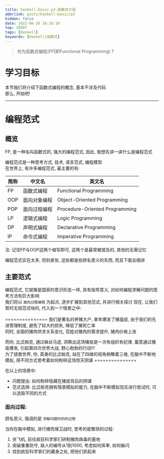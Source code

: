 ```yaml
---
title: haskell-basic-p3-函数式介绍
abbrlink: posts/haskell-basic/p3
hidden: false
date: 2022-06-26 16:16:10
top: 10997
tags: [Haskell]
keywords: [Haskell|函数式]
---
```

> 何为函数式编程(FP|即Functional Programming) ?
<!-- more -->

# 学习目标
本节我们将介绍下函数式编程的概念, 基本不涉及代码  
那么, 开始吧!  

- - -

# 编程范式
## 概览
FP, 是一种名叫函数式的, 强大的编程范式, 因此, 我想先讲一讲什么是编程范式  

编程范式是一种思考方式, 技术, 语言范式, 编程模型  
在世界上, 有许多编程范式, 最主要的有:  

|简称|中文名|英文名|
|--|--|--|
|FP|函数式编程|Functional Programming|
|OOP|面向对象编程|Object-Oriented Programming|
|POP|面向过程编程|Procedure-Oriented Programming|
|LP |逻辑式编程|Logic Programming|
|DP |声明式编程|Declarative Programming|
|IP |命令式编程|Imperative Programming|

注: 记住FP与OOP这两个缩写即可, 这两个是最常被提及的, 其他的无需记忆  

编程范式实在太多, 但别紧张, 这些都是些顾名思义的东西, 而且下面会细讲  

## 主要范式
编程范式, 它就像是国家的意识形态一样, 具有指导意义, 对如何编程求解问题的思考方法有巨大影响  
我们将以 `面向过程编程` 为起点, 逐步扩展到其他范式, 并进行相关探讨
现在, 让我们暂时无视范式啥的, 代入到一个情景之中:  
<br>===============
我们是著名的养猪大户, 某年爆发了猪瘟疫, 由于我们的先进管理制度, 避免了较大的损失, 降低了猪死亡率  
同时, 全国的猪肉供求关系变化, 百姓对猪肉的需求提升, 猪肉价格上涨  

而你, 比忒帕克, 通过蛛丝马迹, 洞察出这场猪疫是一次有组织有纪律, 蓄意通过猪疫爆发, 引起第四次世界大战, 野心勃勃的行动!!!  
为了拯救世界, 你, 英勇的比忒帕克, 站在了四维的视角俯瞰着三维, 在脑中不断地模拟, 用不同方式思考着如何粉碎这场惊天阴谋
===============<br>

在以上的场景中:
- 问题提出: 如何粉碎隐藏在猪疫背后的阴谋
- 范式选择: 比忒帕克拥有情景模拟的能力, 在脑中不断模拟现实进行尝试时, 可以选取不同的方式

### 面向过程: 
顾名思义, 强调的是 `求解问题时的的过程`  

当你在脑中模拟, 进行猪肉保卫战时, 思考的是繁琐的过程:  

1. 坐飞机, 前往疯狂科学家们研制猪肉病毒的基地
2. 突破重重防守, 敌人的编号从1到1000, 考虑如何挥拳, 如何躲闪
3. 找到疯狂科学家们的藏身之处, 把他们抓起来  


